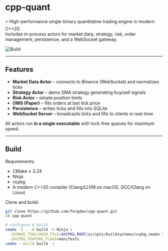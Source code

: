 # cpp-quant

⚡ High-performance single-binary quantitative trading engine in modern C++20.  
Includes in-process actors for market data, strategy, risk, order management, persistence, and a WebSocket gateway.

![Build](https://github.com/fergdev/cpp-quant/actions/workflows/cpp.yml/badge.svg)

---

## Features

- **Market Data Actor** – connects to Binance (WebSocket) and normalizes ticks  
- **Strategy Actor** – demo SMA strategy generating buy/sell signals  
- **Risk Actor** – simple position limits  
- **OMS (Paper)** – fills orders at last tick price  
- **Persistence** – writes ticks and fills into SQLite  
- **WebSocket Server** – broadcasts ticks and fills to clients in real-time  

All actors run **in a single executable** with lock-free queues for maximum speed.

---

## Build

Requirements:

- CMake ≥ 3.24
- Ninja
- vcpkg
- A modern C++20 compiler (Clang/LLVM on macOS, GCC/Clang on Linux)

Clone and build:

```bash
git clone https://github.com/fergdev/cpp-quant.git
cd cpp-quant

# configure & build
cmake -S . -B build -G Ninja \
  -DCMAKE_TOOLCHAIN_FILE=$VCPKG_ROOT/scripts/buildsystems/vcpkg.cmake \
  -DVCPKG_FEATURE_FLAGS=manifests
cmake --build build -j
